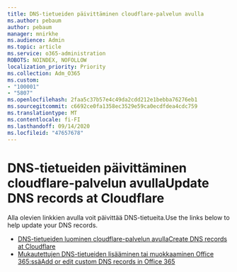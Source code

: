 ```yaml
---
title: DNS-tietueiden päivittäminen cloudflare-palvelun avulla
ms.author: pebaum
author: pebaum
manager: mnirkhe
ms.audience: Admin
ms.topic: article
ms.service: o365-administration
ROBOTS: NOINDEX, NOFOLLOW
localization_priority: Priority
ms.collection: Adm_O365
ms.custom:
- "100001"
- "5807"
ms.openlocfilehash: 2faa5c37b57e4c49da2cdd212e1bebba76276eb1
ms.sourcegitcommit: c6692ce0fa1358ec3529e59ca0ecdfdea4cdc759
ms.translationtype: MT
ms.contentlocale: fi-FI
ms.lasthandoff: 09/14/2020
ms.locfileid: "47657678"
---
```

# <a name="update-dns-records-at-cloudflare"></a><span data-ttu-id="72772-102">DNS-tietueiden päivittäminen cloudflare-palvelun avulla</span><span class="sxs-lookup"><span data-stu-id="72772-102">Update DNS records at Cloudflare</span></span>

<span data-ttu-id="72772-103">Alla olevien linkkien avulla voit päivittää DNS-tietueita.</span><span class="sxs-lookup"><span data-stu-id="72772-103">Use the links below to help update your DNS records.</span></span>

- [<span data-ttu-id="72772-104">DNS-tietueiden luominen cloudflare-palvelun avulla</span><span class="sxs-lookup"><span data-stu-id="72772-104">Create DNS records at Cloudflare</span></span>](https://docs.microsoft.com/microsoft-365/admin/dns/create-dns-records-at-cloudflare?view=o365-worldwide)
- [<span data-ttu-id="72772-105">Mukautettujen DNS-tietueiden lisääminen tai muokkaaminen Office 365:ssä</span><span class="sxs-lookup"><span data-stu-id="72772-105">Add or edit custom DNS records in Office 365</span></span>](https://docs.microsoft.com/microsoft-365/admin/setup/add-domain#add-or-edit-custom-dns-records)